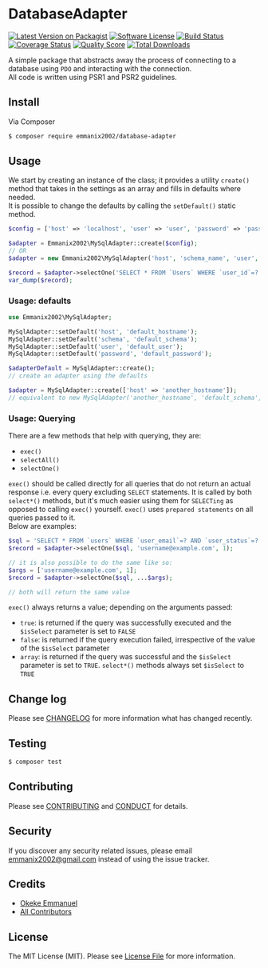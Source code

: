 # DatabaseAdapter

[![Latest Version on Packagist][ico-version]][link-packagist]
[![Software License][ico-license]](LICENSE.md)
[![Build Status][ico-travis]][link-travis]
[![Coverage Status][ico-scrutinizer]][link-scrutinizer]
[![Quality Score][ico-code-quality]][link-code-quality]
[![Total Downloads][ico-downloads]][link-downloads]

A simple package that abstracts away the process of connecting to a database using `PDO` and interacting with the connection.  
All code is written using PSR1 and PSR2 guidelines.

## Install

Via Composer

``` bash
$ composer require emmanix2002/database-adapter
```

## Usage   
We start by creating an instance of the class; it provides a utility `create()` method that takes in the settings as an array and 
fills in defaults where needed.    
It is possible to change the defaults by calling the `setDefault()` static method.

``` php
$config = ['host' => 'localhost', 'user' => 'user', 'password' => 'password', 'schema' => 'schema_name'];

$adapter = Emmanix2002\MySqlAdapter::create($config);
// OR
$adapter = new Emmanix2002\MySqlAdapter('host', 'schema_name', 'user', 'password');

$record = $adapter->selectOne('SELECT * FROM `Users` WHERE `user_id`=?', 21134);
var_dump($record);
```

### Usage: defaults
```php
use Emmanix2002\MySqlAdapter;

MySqlAdapter::setDefault('host', 'default_hostname');
MySqlAdapter::setDefault('schema', 'default_schema');
MySqlAdapter::setDefault('user', 'default_user');
MySqlAdapter::setDefault('password', 'default_password');

$adapterDefault = MySqlAdapter::create();
// create an adapter using the defaults

$adapter = MySqlAdapter::create(['host' => 'another_hostname']);
// equivalent to new MySqlAdapter('another_hostname', 'default_schema', 'default_user', 'default_password');
```

### Usage: Querying
There are a few methods that help with querying, they are:    
- `exec()`
- `selectAll()`
- `selectOne()`   

`exec()` should be called directly for all queries that do not return an actual response i.e. every query excluding `SELECT` 
statements. It is called by both `select*()` methods, but it's much easier using them for `SELECTing` as opposed to calling 
`exec()` yourself. `exec()` uses `prepared statements` on all queries passed to it.    
Below are examples:    
```php
$sql = 'SELECT * FROM `users` WHERE `user_email`=? AND `user_status`=?';
$record = $adapter->selectOne($sql, 'username@example.com', 1);

// it is also possible to do the same like so:
$args = ['username@example.com', 1];
$record = $adapter->selectOne($sql, ...$args);

// both will return the same value

```

`exec()` always returns a value; depending on the arguments passed:    
- `true`: is returned if the query was successfully executed and the `$isSelect` parameter is set to `FALSE`
- `false`: is returned if the query execution failed, irrespective of the value of the `$isSelect` parameter
- `array`: is returned if the query was successful and the `$isSelect` parameter is set to `TRUE`. `select*()` methods always set `$isSelect` to `TRUE`

## Change log

Please see [CHANGELOG](CHANGELOG.md) for more information what has changed recently.

## Testing

``` bash
$ composer test
```

## Contributing

Please see [CONTRIBUTING](CONTRIBUTING.md) and [CONDUCT](CONDUCT.md) for details.

## Security

If you discover any security related issues, please email emmanix2002@gmail.com instead of using the issue tracker.

## Credits

- [Okeke Emmanuel][link-author]
- [All Contributors][link-contributors]

## License

The MIT License (MIT). Please see [License File](LICENSE.md) for more information.

[ico-version]: https://img.shields.io/packagist/v/emmanix2002/database-adapter.svg?style=flat-square
[ico-license]: https://img.shields.io/badge/license-MIT-brightgreen.svg?style=flat-square
[ico-travis]: https://img.shields.io/travis/emmanix2002/database-adapter/master.svg?style=flat-square
[ico-scrutinizer]: https://img.shields.io/scrutinizer/coverage/g/emmanix2002/database-adapter.svg?style=flat-square
[ico-code-quality]: https://img.shields.io/scrutinizer/g/emmanix2002/database-adapter.svg?style=flat-square
[ico-downloads]: https://img.shields.io/packagist/dt/emmanix2002/database-adapter.svg?style=flat-square

[link-packagist]: https://packagist.org/packages/emmanix2002/database-adapter
[link-travis]: https://travis-ci.org/emmanix2002/database-adapter
[link-scrutinizer]: https://scrutinizer-ci.com/g/emmanix2002/database-adapter/code-structure
[link-code-quality]: https://scrutinizer-ci.com/g/emmanix2002/database-adapter
[link-downloads]: https://packagist.org/packages/emmanix2002/database-adapter
[link-author]: https://github.com/emmanix2002
[link-contributors]: ../../contributors
